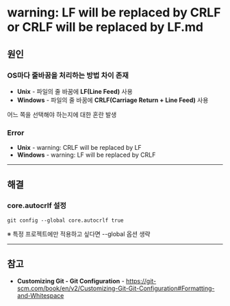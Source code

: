# warning: LF will be replaced by CRLF or CRLF will be replaced by LF.md

## 원인
### OS마다 줄바꿈을 처리하는 방법 차이 존재
- **Unix** - 파일의 줄 바꿈에 **LF(Line Feed)** 사용
- **Windows** - 파일의 줄 바꿈에 **CRLF(Carriage Return + Line Feed)** 사용

어느 쪽을 선택해야 하는지에 대한 혼란 발생

### Error
- **Unix** - warning: CRLF will be replaced by LF
- **Windows** - warning: LF will be replaced by CRLF

<hr>

## 해결
### core.autocrlf 설정
```shell
git config --global core.autocrlf true
```
※ 특정 프로젝트에만 적용하고 싶다면 --global 옵션 생략


<hr>

## 참고
- **Customizing Git - Git Configuration** - https://git-scm.com/book/en/v2/Customizing-Git-Git-Configuration#Formatting-and-Whitespace

